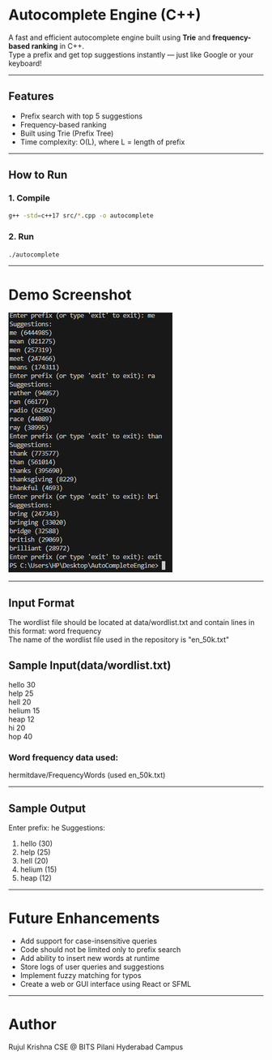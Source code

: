 # Autocomplete Engine (C++)

A fast and efficient autocomplete engine built using **Trie** and **frequency-based ranking** in C++.  
Type a prefix and get top suggestions instantly — just like Google or your keyboard!

---

## Features
- Prefix search with top 5 suggestions
- Frequency-based ranking
- Built using Trie (Prefix Tree)
- Time complexity: O(L), where L = length of prefix

---

## How to Run

### 1. Compile
```bash
g++ -std=c++17 src/*.cpp -o autocomplete
```

### 2. Run
```bash
./autocomplete
```

---

# Demo Screenshot
![Screenshot](demo.png)

---

## Input Format
The wordlist file should be located at data/wordlist.txt and contain lines in this format: word frequency  
The name of the wordlist file used in the repository is "en_50k.txt"  

## Sample Input(data/wordlist.txt)
hello 30  
help 25  
hell 20  
helium 15  
heap 12  
hi 20  
hop 40  

### Word frequency data used:
hermitdave/FrequencyWords (used en_50k.txt)

---

## Sample Output
Enter prefix: he
Suggestions:
1. hello (30)
2. help (25)
3. hell (20)
4. helium (15)
5. heap (12)

---

# Future Enhancements

- Add support for case-insensitive queries
- Code should not be limited only to prefix search
- Add ability to insert new words at runtime  
- Store logs of user queries and suggestions  
- Implement fuzzy matching for typos  
- Create a web or GUI interface using React or SFML  

---

# Author
Rujul Krishna
CSE @ BITS Pilani Hyderabad Campus

